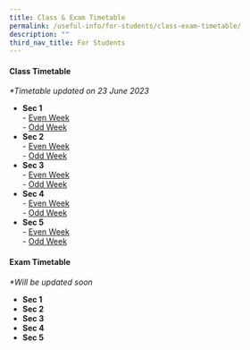 ```yaml
---
title: Class & Exam Timetable
permalink: /useful-info/for-students/class-exam-timetable/
description: ""
third_nav_title: For Students
---
```

<h4><strong>Class Timetable</strong></h4>

_\*Timetable updated on 23 June 2023_  

*   **Sec 1**  
    \-&nbsp;[Even Week](/files/2023%20sem%202_sec%201%20even%20week.pdf)  
    \-&nbsp;[Odd Week](/files/2023%20sem%202_sec%201%20odd%20week.pdf)
*   **Sec 2**  
    \-&nbsp;[Even Week](/files/2023%20sem%202_sec%202%20even%20week.pdf)  
    \-&nbsp;[Odd Week](/files/2023%20sem%202_sec%202%20odd%20week.pdf)
*   **Sec 3**  
    \-&nbsp;[Even Week](/files/2023%20sem%202_sec%203%20even%20week.pdf)  
    \-&nbsp;[Odd Week](/files/2023%20sem%202_sec%203%20odd%20week.pdf)
*   **Sec 4**  
    \-&nbsp;[Even Week](/files/2023%20sem%202_sec%204%20even%20week.pdf)  
    \-&nbsp;[Odd Week](/files/2023%20sem%202_sec%204%20odd%20week.pdf)
*   **Sec 5**  
    \-&nbsp;[Even Week](/files/2023%20sem%202_sec%205%20even%20week.pdf)  
    \-&nbsp;[Odd Week](/files/2023%20sem%202_sec%205%20odd%20week.pdf)
		
<h4><strong>Exam Timetable</strong></h4>

_\*Will be updated soon_  

*   **Sec 1**  
*   **Sec 2**  
*   **Sec 3**  
*   **Sec 4**  
*   **Sec 5**